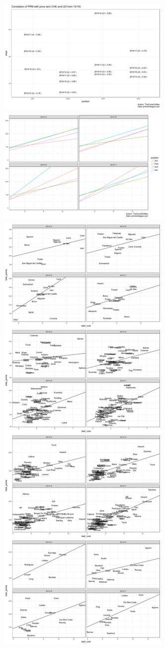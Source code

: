 ![](02_-_Incremental_Value_files/figure-markdown_strict/SensitivityCorrection-1.png)

![](02_-_Incremental_Value_files/figure-markdown_strict/KeeperSensitivity-1.png)

![](02_-_Incremental_Value_files/figure-markdown_strict/PlayerTypeSensitivity-1.png)![](02_-_Incremental_Value_files/figure-markdown_strict/PlayerTypeSensitivity-2.png)![](02_-_Incremental_Value_files/figure-markdown_strict/PlayerTypeSensitivity-3.png)![](02_-_Incremental_Value_files/figure-markdown_strict/PlayerTypeSensitivity-4.png)
